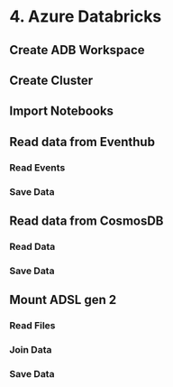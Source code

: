 # 4. Azure Databricks

## Create ADB Workspace

## Create Cluster

## Import Notebooks

## Read data from Eventhub

### Read Events

### Save Data

## Read data from CosmosDB

### Read Data

### Save Data

## Mount ADSL gen 2

### Read Files

### Join Data

### Save Data